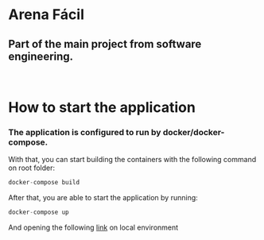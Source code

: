# Arena Fácil

## Part of the main project from software engineering.

<br />

# How to start the application

### The application is configured to run by docker/docker-compose. 
With that, you can start building the containers with the following command on root folder:

```jsx
docker-compose build
```

After that, you are able to start the application by running:

```jsx
docker-compose up
```

And opening the following [link](http://localhost:3000) on local environment